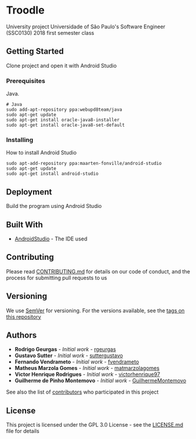 # Troodle

University project Universidade of São Paulo's Software Engineer (SSC0130) 2018 first semester class

## Getting Started

Clone project and open it with Android Studio

### Prerequisites

Java.

```
# Java
sudo add-apt-repository ppa:webupd8team/java
sudo apt-get update
sudo apt-get install oracle-java8-installer
sudo apt-get install oracle-java8-set-default
```

### Installing

How to install Android Studio

```
sudo apt-add-repository ppa:maarten-fonville/android-studio
sudo apt-get update
sudo apt-get install android-studio
```

## Deployment

Build the program using Android Studio

## Built With

* [AndroidStudio](https://developer.android.com/docs/) - The IDE used

## Contributing

Please read [CONTRIBUTING.md](CONTRIBUTING.md) for details on our code of conduct, and the process for submitting pull requests to us

## Versioning

We use [SemVer](http://semver.org/) for versioning. For the versions available, see the [tags on this repository](https://github.com/rgeurgas/Troodle/tags)

## Authors

* **Rodrigo Geurgas** - *Initial work* - [rgeurgas](https://github.com/rgeurgas)
* **Gustavo Sutter** - *Initial work* - [suttergustavo](https://github.com/suttergustavo)
* **Fernando Vendrameto** - *Initial work* - [fvendrameto](https://github.com/fvendrameto)
* **Matheus Marzola Gomes** - *Initial work* - [matmarzolagomes](https://github.com/matmarzolagomes)
* **Victor Henrique Rodrigues** - *Initial work* - [victorhenrique97](https://github.com/victorhenrique97)
* **Guilherme de Pinho Montemovo** - *Initial work* - [GuilhermeMontemovo](https://github.com/GuilhermeMontemovo)

See also the list of [contributors](https://github.com/your/project/contributors) who participated in this project

## License

This project is licensed under the GPL 3.0 License - see the [LICENSE.md](LICENSE.md) file for details
